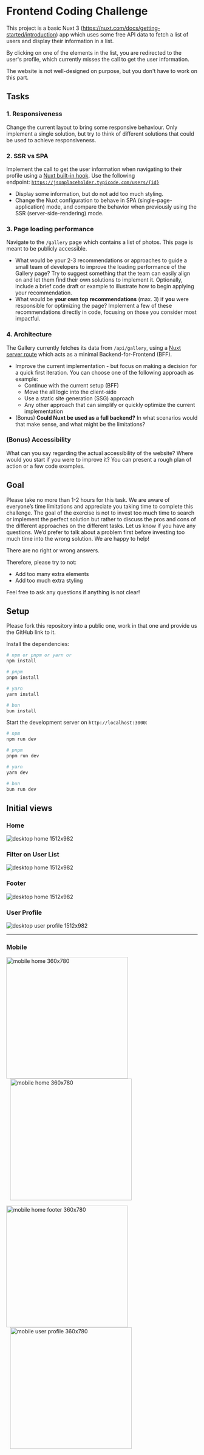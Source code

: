 # Frontend Coding Challenge

This project is a basic Nuxt 3 (https://nuxt.com/docs/getting-started/introduction) app which uses some free API data to fetch a list of users and display their information in a list.

By clicking on one of the elements in the list, you are redirected to the user's profile, which currently misses the call to get the user information.

The website is not well-designed on purpose, but you don't have to work on this part.

## Tasks

### 1. Responsiveness

Change the current layout to bring some responsive behaviour. Only implement a single solution, but try to think of different solutions that could be used to achieve responsiveness.

### 2. SSR vs SPA

Implement the call to get the user information when navigating to their profile using a [Nuxt built-in hook](https://nuxt.com/docs/4.x/getting-started/data-fetching).
Use the following endpoint: <code>https://jsonplaceholder.typicode.com/users/{id}</code>

- Display some information, but do not add too much styling.
- Change the Nuxt configuration to behave in SPA (single-page-application) mode, and compare the behavior when previously using the SSR (server-side-rendering) mode.

### 3. Page loading performance

Navigate to the `/gallery` page which contains a list of photos. This page is meant to be publicly accessible.

- What would be your 2-3 recommendations or approaches to guide a small team of developers to improve the loading performance of the Gallery page?
  Try to suggest something that the team can easily align on and let them find their own solutions to implement it.
  Optionally, include a brief code draft or example to illustrate how to begin applying your recommendation.
- What would be **your own top recommendations** (max. 3) if **you** were responsible for optimizing the page? Implement a few of these recommendations directly in code, focusing on those you consider most impactful.

### 4. Architecture

The Gallery currently fetches its data from `/api/gallery`, using a [Nuxt server route](https://nuxt.com/docs/guide/directory-structure/server#api-routes) which acts as a minimal Backend-for-Frontend (BFF).

- Improve the current implementation - but focus on making a decision for a quick first iteration.
  You can choose one of the following approach as example:
  - Continue with the current setup (BFF)
  - Move the all logic into the client-side
  - Use a static site generation (SSG) approach
  - Any other approach that can simplify or quickly optimize the current implementation
- (Bonus) **Could Nuxt be used as a full backend?** In what scenarios would that make sense, and what might be the limitations?

### (Bonus) Accessibility

What can you say regarding the actual accessibility of the website?
Where would you start if you were to improve it? You can present a rough plan of action or a few code examples.

## Goal

Please take no more than 1-2 hours for this task. We are aware of everyone’s time limitations and appreciate you taking time to complete this challenge. The goal of the exercise is not to invest too much time to search or implement the perfect solution but rather to discuss the pros and cons of the different approaches on the different tasks. Let us know if you have any questions. We’d prefer to talk about a problem first before investing too much time into the wrong solution. We are happy to help!

There are no right or wrong answers.

Therefore, please try to not:

- Add too many extra elements
- Add too much extra styling

Feel free to ask any questions if anything is not clear!

## Setup

Please fork this repository into a public one, work in that one and provide us the GitHub link to it.

Install the dependencies:

```bash
# npm or pnpm or yarn or
npm install

# pnpm
pnpm install

# yarn
yarn install

# bun
bun install
```

Start the development server on `http://localhost:3000`:

```bash
# npm
npm run dev

# pnpm
pnpm run dev

# yarn
yarn dev

# bun
bun run dev
```

## Initial views

### Home

<img src="assets/img/desktop/desktop_home_1512x982.png" alt="desktop home 1512x982" />

### Filter on User List

<img src="assets/img/desktop/desktop_home_filter_1512x982.png" alt="desktop home 1512x982" />

### Footer

<img src="assets/img/desktop/desktop_home_footer_1512x982.png" alt="desktop home 1512x982" />

### User Profile

<img src="assets/img/desktop/desktop_user_profile_1512x982.png" alt="desktop user profile 1512x982" />

---

### Mobile

<p>
  <img src="assets/img/mobile/mobile_home_360x780.png" alt="mobile home 360x780" width="320" />
  <img src="assets/img/mobile/mobile_home_filter_360x780.png" alt="mobile home 360x780"  width="320" hspace="10"  />
</p>
<p>
  <img src="assets/img/mobile/mobile_home_footer_360x780.png" alt="mobile home footer 360x780"  width="320" />
  <img src="assets/img/mobile/mobile_user_profile_360x780.png" alt="mobile user profile 360x780" width="320" hspace="10"  />
</p>
